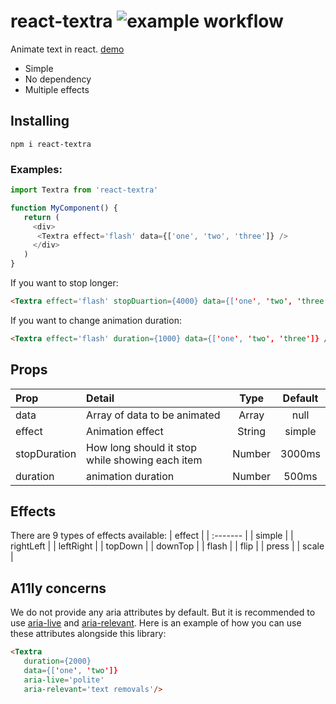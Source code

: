 


# react-textra  ![example workflow](https://github.com/hosein2398/react-textra/actions/workflows/ci.yml/badge.svg)

 Animate text in react. [demo](https://hosein2398.github.io/react-textra/)
- Simple
- No dependency
- Multiple effects
## Installing
```
npm i react-textra
```
### Examples:
```js
import Textra from 'react-textra'

function MyComponent() {
   return (
     <div>
      <Textra effect='flash' data={['one', 'two', 'three']} />
     </div>
   ) 
}
```

If you want to stop longer:
```html
<Textra effect='flash' stopDuartion={4000} data={['one', 'two', 'three']} />
```


If you want to change animation duration:
```html
<Textra effect='flash' duration={1000} data={['one', 'two', 'three']} />
```
## Props

| Prop        | Detail           | Type  | Default
| :------------- |:-------------| :-----:| :-----: |
| data      | Array of data to be animated | Array | null
| effect      | Animation effect      |   String | simple
| stopDuration | How long should it stop while showing each item     |    Number | 3000ms
| duration | animation duration     |    Number | 500ms

## Effects
There are 9 types of effects available:
| effect |
| :------- |
| simple |
| rightLeft |
| leftRight |
| topDown |
| downTop |
| flash |
| flip |
| press | 
| scale |

## A11ly concerns
We do not provide any aria attributes by default. But it is recommended to use [aria-live](https://developer.mozilla.org/en-US/docs/Web/Accessibility/ARIA/ARIA_Live_Regions) and [aria-relevant](https://developer.mozilla.org/en-US/docs/Web/Accessibility/ARIA/Attributes/aria-relevant). 
Here is an example of how you can use these attributes alongside this library:
```html
<Textra 
   duration={2000}
   data={['one', 'two']}
   aria-live='polite'
   aria-relevant='text removals'/>
```
